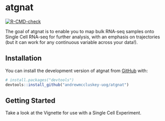 
<!-- README.md is generated from README.Rmd. Please edit that file -->

# atgnat

<!-- badges: start -->

[![R-CMD-check](https://github.com/andrewmccluskey-uog/atgnat/actions/workflows/R-CMD-check.yaml/badge.svg)](https://github.com/andrewmccluskey-uog/atgnat/actions/workflows/R-CMD-check.yaml)
<!-- badges: end -->

The goal of atgnat is to enable you to map bulk RNA-seq samples onto
Single Cell RNA-seq for further analysis, with an emphasis on
trajectories (but it can work for any continuous variable across your
data!).

## Installation

You can install the development version of atgnat from
[GitHub](https://github.com/) with:

``` r
# install.packages("devtools")
devtools::install_github("andrewmccluskey-uog/atgnat")
```

## Getting Started

Take a look at the Vignette for use with a Single Cell Experiment.
